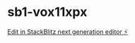 # sb1-vox11xpx

[Edit in StackBlitz next generation editor ⚡️](https://stackblitz.com/~/github.com/sakkol-git2/sb1-vox11xpx)